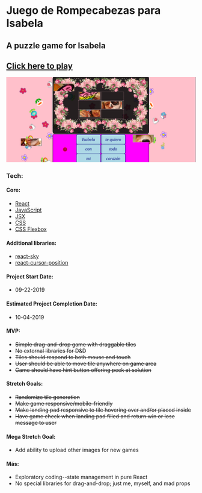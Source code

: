 # Juego de Rompecabezas para Isabela
## A puzzle game for Isabela
## [Click here to play](https://fervent-bassi-ebd484.netlify.com/)
  

![image](./src/images/appDeIsabela.png)  
  

### Tech:  
  
#### Core:  

- [React](https://reactjs.org/)
- [JavaScript](https://developer.mozilla.org/en-US/docs/Web/JavaScript)
- [JSX](https://jsx.github.io/)
- [CSS](https://developer.mozilla.org/en-US/docs/Web/CSS)
- [CSS Flexbox](https://css-tricks.com/snippets/css/a-guide-to-flexbox/)  
  

#### Additional libraries:  
  
- [react-sky](https://www.bypeople.com/sky-animated-background-react-component/)
- [react-cursor-position](https://www.npmjs.com/package/react-cursor-position)  
  

#### Project Start Date:  

- 09-22-2019  
  

#### Estimated Project Completion Date:  

- 10-04-2019  
  

#### MVP:  

- ~~Simple drag-and-drop game with draggable tiles~~
- ~~No external libraries for D&D~~
- ~~Tiles should respond to both mouse and touch~~
- ~~User should be able to move tile anywhere on game area~~
- ~~Game should have hint button offering peek at solution~~  
  

#### Stretch Goals:  

- ~~Randomize tile generation~~ 
- ~~Make game responsive/mobile-friendly~~
- ~~Make landing pad responsive to tile hovering over and/or placed inside~~
- ~~Have game check when landing pad filled and return win or lose message to user~~  
  

#### Mega Stretch Goal:  

- Add ability to upload other images for new games  
  

#### Más:  

- Exploratory coding--state management in pure React
- No special libraries for drag-and-drop; just me, myself, and mad props